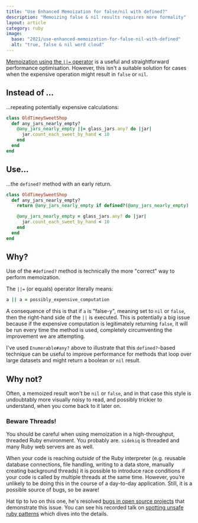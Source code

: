 ```yaml
---
title: "Use Enhanced Memoization for false/nil with defined?"
description: "Memoizing false & nil results requires more formality"
layout: article
category: ruby
image:
  base: "2021/use-enhanced-memoization-for-false-nil-with-defined"
  alt: "true, false & nil word cloud"
---
```


[Memoization using the `||=` operator](ruby/memoize-expensive-operations) is a useful and straightforward performance optimisation. However, this isn't a suitable solution for cases when the expensive operation might result in `false` or `nil`.


## Instead of ...

...repeating potentially expensive calculations:

```ruby
class OldTimeySweetShop
  def any_jars_nearly_empty?
    @any_jars_nearly_empty ||= glass_jars.any? do |jar|
      jar.count_each_sweet_by_hand < 10
    end
  end
end
```


## Use...

...the `defined?` method with an early return.

```ruby
class OldTimeySweetShop
  def any_jars_nearly_empty?
    return @any_jars_nearly_empty if defined?(@any_jars_nearly_empty)

    @any_jars_nearly_empty = glass_jars.any? do |jar|
      jar.count_each_sweet_by_hand < 10
    end
  end
end
```


## Why?

Use of the `#defined?` method is technically the more "correct" way to perform memoization.

The `||=` (or equals) operator literally means:

```ruby
a || a = possibly_expensive_computation
```

A consequence of this is that if `a` is "false-y", meaning set to `nil` or `false`, then the right-hand side of the `||` is executed. This is potentially a big issue because if the expensive computation is legitimately returning `false`, it will be run every time the method is used, completely circumventing the improvement we are attempting.

I've used `Enumerable#any?` above to illustrate that this `defined?`-based technique can be useful to improve performance for methods that loop over large datasets and might return a boolean or `nil` result.


## Why not?

Often, a memoized result won't be `nil` or `false`, and in that case this style is undoubtably more visually noisy to read, and possibly trickier to understand, when you come back to it later on.

### Beware Threads!

You should be careful when using memoization in a high-throughput, threaded Ruby environment. You probably are. `sidekiq` is threaded and many Ruby web servers are as well.

When your code is reaching _outside_ of the Ruby interpreter (e.g. reusable database connections, file handling, writing to a data store, manually creating background threads) it is possible to introduce race conditions if your code is called by multiple threads at the same time. However, you’re unlikely to be doing this in the course of a day-to-day application. Still, it is a possible source of bugs, so be aware!

Hat tip to Ivo on this one, he's resolved [bugs in open source projects](https://github.com/DataDog/dd-trace-rb/pull/1329) that demonstrate this issue. You can see his recorded talk on [spotting unsafe ruby patterns](https://ivoanjo.me/blog/2018/10/13/spotting-unsafe-ruby-patterns/) which dives into the details.
